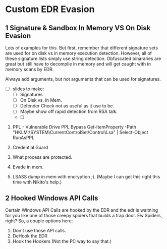 # Custom EDR Evasion

## 1 Signature & Sandbox In Memory VS On Disk Evasion
Lots of examples for this. But first, remember that different signature sets are used for on disk vs in memory execution detection.  However, all of these signature lists simply use string detection. Obfuscated binararies are great but still have to decomplie in memory and will get caught with in memory scans by EDR.

Always add arguments, but not arguments that can be used for signatures.

- [ ] slides to make:
    - [ ] Signatures
    - [ ] On Disk vs. In Mem.
    - [ ] Defender Check not as useful as it use to be.
    - [ ] Maybe show off rapid detection from RSA talk.
    - [ ] 

1. PPL - Vulnerable Drive PPL Bypass
Get-ItemProperty -Path "HKLM:\SYSTEM\CurrentControlSet\Control\Lsa" | Select-Object RunAsPPL
2. Credential Guard
3. What process are protected.

2. Evade in mem.
3. LSASS dump in mem with encryption ;). (Maybe I can get this right this time with Nikito's help.)


## 2 Hooked Windows API Calls
Certain Windows API Calls are hooked by the EDR and the edr is waitning for you like one of those creepy spiders that builds a trap door.  Ew Spiders, right? So, a couple options here:

1. Don't use those API calls.
2. DeHook the EDR
3. Hook the Hookers (Not the PC way to say that.)




